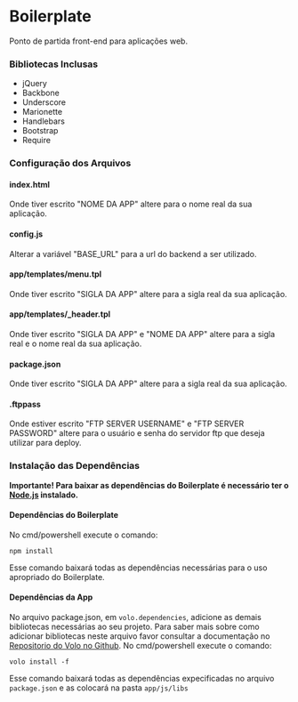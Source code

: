 Boilerplate
===========

Ponto de partida front-end para aplicações web.

### Bibliotecas Inclusas

- jQuery
- Backbone
- Underscore
- Marionette
- Handlebars
- Bootstrap
- Require

### Configuração dos Arquivos

#### index.html

Onde tiver escrito "NOME DA APP" altere para o nome real da sua aplicação.

#### config.js

Alterar a variável "BASE_URL" para a url do backend a ser utilizado.

#### app/templates/menu.tpl

Onde tiver escrito "SIGLA DA APP" altere para a sigla real da sua aplicação.

#### app/templates/_header.tpl

Onde tiver escrito "SIGLA DA APP" e "NOME DA APP" altere para a sigla real e o nome real da sua aplicação.

#### package.json

Onde tiver escrito "SIGLA DA APP" altere para a sigla real da sua aplicação.

#### .ftppass

Onde estiver escrito "FTP SERVER USERNAME" e "FTP SERVER PASSWORD" altere para o usuário e senha do servidor ftp que deseja utilizar para deploy.


### Instalação das Dependências

**Importante! Para baixar as dependências do Boilerplate é necessário ter o [Node.js](http://www.nodejs.org) instalado.**


#### Dependências do Boilerplate

No cmd/powershell execute o comando:

```
npm install
```

Esse comando baixará todas as dependências necessárias para o uso apropriado do Boilerplate.

#### Dependências da App

No arquivo package.json, em `volo.dependencies`, adicione as demais bibliotecas necessárias ao seu projeto. Para saber mais sobre como adicionar bibliotecas neste arquivo favor consultar a documentação no [Repositorio do Volo no Github](https://github.com/volojs/volo/blob/master/commands/add/doc.md). No cmd/powershell execute o comando:

```
volo install -f
```

Esse comando baixará todas as dependências expecificadas no arquivo `package.json` e as colocará na pasta `app/js/libs`